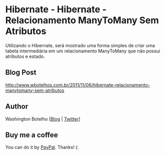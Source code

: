 # Hibernate - Hibernate - Relacionamento ManyToMany Sem Atributos

Utilizando o Hibernate, será mostrado uma forma simples de criar uma tabela intermediária
em um relacionamento ManyToMany que não possui atributos e estado.

## Blog Post

http://www.wbotelhos.com.br/2011/11/06/hibernate-relacionamento-manytomany-sem-atributos

## Author

Washington Botelho [[Blog](http://wbotelhos.com.br) | [Twitter](http://twitter.com/#!/wbotelhos)]

## Buy me a coffee

You can do it by [PayPal](https://www.paypal.com/cgi-bin/webscr?cmd=_donations&business=X8HEP2878NDEG&item_name=Blog). Thanks! (: